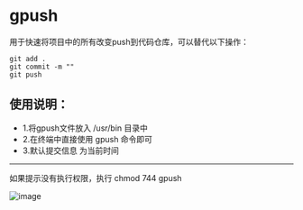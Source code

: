 # gpush
用于快速将项目中的所有改变push到代码仓库，可以替代以下操作：
```
git add .
git commit -m ""
git push
```
## 使用说明：
* 1.将gpush文件放入 /usr/bin 目录中
* 2.在终端中直接使用 gpush 命令即可
* 3.默认提交信息 为当前时间

---
如果提示没有执行权限，执行 chmod 744 gpush

![image](https://github.com/kouliang/gpush/blob/master/gpush.gif)
